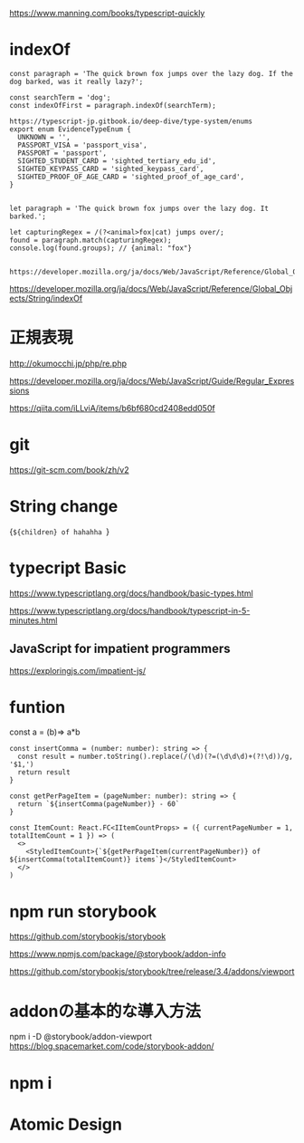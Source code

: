 https://www.manning.com/books/typescript-quickly

# indexOf 
```
const paragraph = 'The quick brown fox jumps over the lazy dog. If the dog barked, was it really lazy?';

const searchTerm = 'dog';
const indexOfFirst = paragraph.indexOf(searchTerm);

https://typescript-jp.gitbook.io/deep-dive/type-system/enums
export enum EvidenceTypeEnum {
  UNKNOWN = '',
  PASSPORT_VISA = 'passport_visa',
  PASSPORT = 'passport',
  SIGHTED_STUDENT_CARD = 'sighted_tertiary_edu_id',
  SIGHTED_KEYPASS_CARD = 'sighted_keypass_card',
  SIGHTED_PROOF_OF_AGE_CARD = 'sighted_proof_of_age_card',
}


let paragraph = 'The quick brown fox jumps over the lazy dog. It barked.';

let capturingRegex = /(?<animal>fox|cat) jumps over/;
found = paragraph.match(capturingRegex);
console.log(found.groups); // {animal: "fox"}


https://developer.mozilla.org/ja/docs/Web/JavaScript/Reference/Global_Objects/String/match
```
https://developer.mozilla.org/ja/docs/Web/JavaScript/Reference/Global_Objects/String/indexOf

# 正規表現
http://okumocchi.jp/php/re.php

https://developer.mozilla.org/ja/docs/Web/JavaScript/Guide/Regular_Expressions

https://qiita.com/iLLviA/items/b6bf680cd2408edd050f

# git
https://git-scm.com/book/zh/v2
 
 
 # String change
  <Count>{`${children} of hahahha `}</Count>
  
 # typecript Basic
 https://www.typescriptlang.org/docs/handbook/basic-types.html
 
 https://www.typescriptlang.org/docs/handbook/typescript-in-5-minutes.html
 
 ## JavaScript for impatient programmers 
 https://exploringjs.com/impatient-js/
 
 # funtion
 const a = (b)=> a*b

```
const insertComma = (number: number): string => {
  const result = number.toString().replace(/(\d)(?=(\d\d\d)+(?!\d))/g, '$1,')
  return result
}

const getPerPageItem = (pageNumber: number): string => {
  return `${insertComma(pageNumber)} - 60`
}

const ItemCount: React.FC<IItemCountProps> = ({ currentPageNumber = 1, totalItemCount = 1 }) => (
  <>
    <StyledItemCount>{`${getPerPageItem(currentPageNumber)} of ${insertComma(totalItemCount)} items`}</StyledItemCount>
  </>
)
```
# npm run storybook
https://github.com/storybookjs/storybook

https://www.npmjs.com/package/@storybook/addon-info

https://github.com/storybookjs/storybook/tree/release/3.4/addons/viewport

# addonの基本的な導入方法
npm i -D @storybook/addon-viewport
https://blog.spacemarket.com/code/storybook-addon/

# npm i

# Atomic Design

